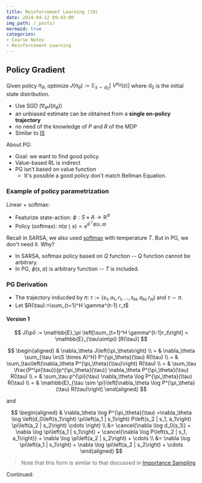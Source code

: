 ```yaml
---
title: Reinforcemant Learning (19)
date: 2024-04-12 09:43:00
img_path: /_posts/
mermaid: true
categories:
- Course Notes
- Reinforcement Learning
---
```


## Policy Gradient

Given policy $\pi_\theta$, optimize ${J}\left(\pi_\theta\right):=\mathbb{E}_{s\sim d_0}\left[{~V}^{\pi_\theta}(s)\right]$
 where $d_0$ is the initial state distribution.

- Use SGD ($\nabla_\theta {J}\left(\pi_\theta\right)$)
- an unbiased estimate can be obtained from a
**single on-policy trajectory**
- no need of the knowledge of $P$ and $R$ of the MDP
- Similar to [IS](/2024/03/23/reinforcement-learning-lecture-17/#Importance-Sampling)

About PG:

- Goal: we want to find good policy.
- Value-based RL is indirect
- PG isn't based on value function
  - It's possible a good policy don't match Bellman Equation.

### Example of policy parametrization

Linear + softmax:

- Featurize state-action: $\phi: {S} \times {A} \rightarrow \mathbb{R}^{{d}}$
- Policy (softmax): $\pi({a} \mid {s}) \propto {e}^{\theta^{\top} \phi({s}, {a})}$

Recall in SARSA, we also used [softmax](/2024/03/22/reinforcement-learning-lecture-15/#softmax) with temperature $T$. But in PG, we don't need it. Why?

- In SARSA, softmax policy based on $Q$ function -- $Q$ function cannot be arbitrary.
- In PG, $\phi(s,a)$ is arbitrary function -- $T$ is included.

### PG Derivation

- The trajectory inducded by $\pi$: $\tau:=\left(s_1, a_1, r_1, \ldots, s_{H}, a_{H}, r_{H}\right)$ and $\tau \sim \pi$.
- Let $R(\tau):=\sum_{t=1}^H \gamma^{t-1} r_t$

#### Version 1

$$
J(\pi) := \mathbb{E}_\pi \left[\sum_{t=1}^H \gamma^{t-1}r_t\right] = \mathbb{E}_{\tau\sim\pi} [R(\tau)]
$$

$$
\begin{aligned}
& \nabla_\theta J\left(\pi_\theta\right) \\
= & \nabla_\theta \sum_{\tau \in(S \times A)^H} P^{\pi_\theta}(\tau) R(\tau) \\
= & \sum_\tau\left(\nabla_\theta P^{\pi_\theta}(\tau)\right) R(\tau) \\
= & \sum_\tau \frac{P^\pi(\tau)}{p^{\pi_\theta}(\tau)} \nabla_\theta P^{\pi_\theta}(\tau) R(\tau) \\
= & \sum_\tau p^{\pi}(\tau) \nabla_\theta \log P^{\pi_\theta}(\tau) R(\tau) \\
= & \mathbb{E}_{\tau \sim \pi}\left[\nabla_\theta \log P^{\pi_\theta}(\tau) R(\tau)\right]
\end{aligned}
$$

and

$$
\begin{aligned}
& \nabla_\theta \log P^{\pi_\theta}(\tau)
=\nabla_\theta \log \left(d_0\left(s_1\right) \pi\left(a_1 | s_1\right) P\left(s_2 | s_1, a_1\right) \pi\left(a_2 | s_2\right) \cdots \right) \\
&=
\cancel{\nabla \log d_0(s_1)} +
\nabla \log \pi\left(a_1 | s_1\right) +
\cancel{\nabla \log P\left(s_2 | s_1, a_1\right)} +
\nabla \log \pi\left(a_2 | s_2\right) +
\cdots \\
&=
\nabla \log \pi\left(a_1 | s_1\right) +
\nabla \log \pi\left(a_2 | s_2\right) +
\cdots
\end{aligned}
$$

> Note that this form is similar to that discussed in [Importance Sampling](/2024/03/24/reinforcement-learning-lecture-18/#Multi-step-IS-in-MDPs)

Continued: 